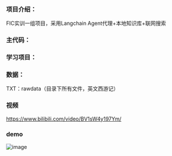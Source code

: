 ### 项目介绍：
FIC实训一组项目，采用Langchain Agent代理+本地知识库+联网搜索
### 主代码：


### 学习项目：


### 数据：


TXT：rawdata（目录下所有文件，英文西游记）

### 视频
https://www.bilibili.com/video/BV1sW4y197Ym/

### demo
![image](https://github.com/Bald0Wang/llm-langchain-quick-start/assets/38057320/62aea423-0fef-438f-b5f2-33521acff21b)
